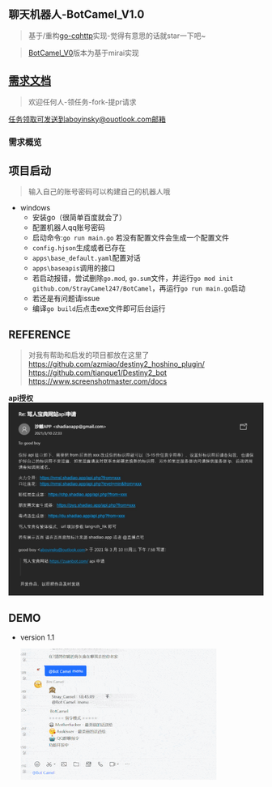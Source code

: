 
## 聊天机器人-BotCamel_V1.0
> 基于/重构[go-cqhttp](https://github.com/Mrs4s/go-cqhttp/)实现-觉得有意思的话就star一下吧~

> [BotCamel_V0](https://github.com/StrayCamel247/BotCamel/tree/dev-mirai)版本为基于mirai实现
## [需求文档](./PRD.MD)
> 欢迎任何人-领任务-fork-提pr请求

任务领取可发送到aboyinsky@ouotlook.com邮箱
### 需求概览
## 项目启动
> 输入自己的账号密码可以构建自己的机器人哦
- windows
  - 安装go（很简单百度就会了）
  - 配置机器人qq账号密码
  - 启动命令:`go run main.go` 若没有配置文件会生成一个配置文件
  - `config.hjson`生成或者已存在
  - `apps\base_default.yaml`配置对话
  - `apps\baseapis`调用的接口
  - 若启动报错，尝试删除`go.mod`, `go.sum`文件，并运行`go mod init github.com/StrayCamel247/BotCamel`，再运行`go run main.go`启动
  - 若还是有问题请issue
  - 编译`go build`后点击exe文件即可后台运行
## REFERENCE
> 对我有帮助和启发的项目都放在这里了
https://github.com/azmiao/destiny2_hoshino_plugin/
https://github.com/tianque1/Destiny2_bot
https://www.screenshotmaster.com/docs

**api授权**
![img](./media/shadiaoapp.jpg)
## DEMO

- version 1.1

  ![qq群聊演示V1.0](./media/motherfucker_asskisser.gif)

<!-- ```
go mod
The commands are:
  download    download modules to local cache (下载依赖的module到本地cache))
  edit        edit go.mod from tools or scripts (编辑go.mod文件)
  graph       print module requirement graph (打印模块依赖图))
  init        initialize new module in current directory (再当前文件夹下初始化一个新的module, 创建go.mod文件))
  tidy        add missing and remove unused modules (增加丢失的module，去掉未用的module)
  vendor      make vendored copy of dependencies (将依赖复制到vendor下)
  verify      verify dependencies have expected content (校验依赖)
  why         explain why packages or modules are needed (解释为什么需要依赖)
``` -->